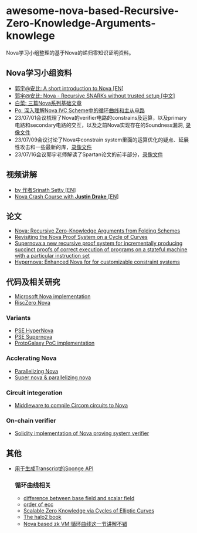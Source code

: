 # awesome-nova-based-Recursive-Zero-Knowledge-Arguments-knowlege
Nova学习小组整理的基于Nova的递归零知识证明资料。

## Nova学习小组资料
- [郭宇@安比: A short introduction to Nova [EN]](https://www.youtube.com/watch?v=hq-1bLVz59w&t=324s)
- [郭宇@安比: Nova - Recursive SNARKs without trusted setup [中文]](https://www.youtube.com/watch?v=l19roUItyUE)
- [白菜: 三篇Nova系列基础文章](https://learnblockchain.cn/article/5978) 
- [Po: 深入理解Nova IVC Scheme中的循环曲线和主从电路](https://learnblockchain.cn/article/6097)
- 23/07/01会议梳理了Nova的verifier电路的constrains及运算，以及primary电路和secondary电路的交互，以及之前Nova实现存在的Soundness漏洞, [录像文件](https://www.youtube.com/watch?v=gopJn_QAdqU&list=PLbQFt1T_44DwtG7Qv_BEyCP_t37qT9yMV&index=1)
- 23/07/09会议讨论了Nova中constrain system里面的运算优化的疑点、延展性攻击和一些最新的库，[录像文件](https://www.youtube.com/watch?v=z4aEW9hxEs8&list=PLbQFt1T_44DwtG7Qv_BEyCP_t37qT9yMV&index=2)
- 23/07/16会议郭宇老师解读了Spartan论文的前半部分，[录像文件](https://www.youtube.com/watch?v=at2U9iOvEBg&list=PLbQFt1T_44DwtG7Qv_BEyCP_t37qT9yMV&index=3)
## 视频讲解
- [by 作者Srinath Setty [EN]](https://www.youtube.com/watch?v=mY-LWXKsBLc)
- [Nova Crash Course with **Justin Drake**  [EN]](https://www.youtube.com/watch?v=SwonTtOQzAk&t=2815s)

## 论文
- [Nova: Recursive Zero-Knowledge Arguments from Folding Schemes](https://eprint.iacr.org/2021/370)
- [Revisiting the Nova Proof System on a Cycle of Curves](https://eprint.iacr.org/2023/969)
- [Supernova:a new recursive proof system for incrementally producing succinct proofs of correct execution of programs on a stateful machine with a particular instruction set](https://eprint.iacr.org/2022/1758)
- [Hypernova: Enhanced Nova for for customizable constraint systems](https://eprint.iacr.org/2023/573)

## 代码及相关研究
- [Microsoft Nova implementation](https://github.com/microsoft/Nova)
- [RiscZero Nova](https://github.com/hero78119/risc0-nova)
### Variants
- [PSE HyperNova](https://github.com/privacy-scaling-explorations/Nova/tree/hypernova)
- [PSE Supernova](https://github.com/microsoft/Nova/pull/204)
- [ProtoGalaxy PoC implementation](https://github.com/arnaucube/protogalaxy-poc)
### Acclerating Nova
- [Parallelizing Nova](https://zkresear.ch/t/parallelizing-nova-visualizations-and-mental-models-behind-paranova/198)
- [Super nova & parallelizing nova](https://zuzalu.streameth.org/session/169)
### Circuit integeration
- [Middleware to compile Circom circuits to Nova](https://github.com/nalinbhardwaj/Nova-Scotia)
### On-chain verifier
- [Solidity implementation of Nova proving system verifier](https://github.com/lurk-lab/solidity-verifier)

## 其他
- [用于生成Transcript的Sponge API ](https://hackmd.io/bHgsH6mMStCVibM_wYvb2w)

  ### 循环曲线相关
  - [difference between base field and scalar field](https://crypto.stackexchange.com/questions/66436/for-an-elliptic-curve-what-is-the-difference-between-the-base-field-modulus-q)
  - [order of ecc](https://medium.com/asecuritysite-when-bob-met-alice/whats-the-order-in-ecc-ac8a8d5439e8)
  - [Scalable Zero Knowledge via Cycles of Elliptic Curves](https://eprint.iacr.org/2014/595.pdf)
  - [The halo2 book](https://zcash.github.io/halo2/index.html)
  - [Nova based zk VM:循环曲线这一节讲解不错](https://hackmd.io/@monyverse/H1XSVmHNh#Curve-Cycling)

